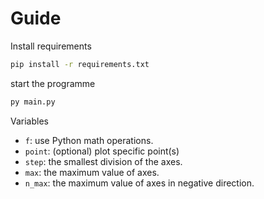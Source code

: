 # Guide

Install requirements

```bash
pip install -r requirements.txt
```

start the programme

```bash
py main.py
```

Variables

- `f`: use Python math operations.
- `point`: (optional) plot specific point(s)
- `step`: the smallest division of the axes.
- `max`: the maximum value of axes.
- `n_max`: the maximum value of axes in negative direction.
